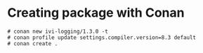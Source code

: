# Creating package with Conan
```
# conan new ivi-logging/1.3.0 -t
# conan profile update settings.compiler.version=8.3 default
# conan create .
```
